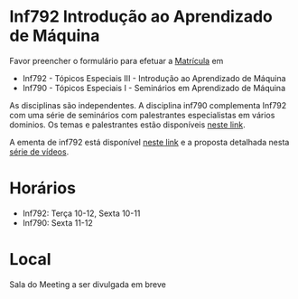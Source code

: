 # Inf792 Introdução ao Aprendizado de Máquina

Favor preencher o formulário para efetuar a [Matrícula]() em
 * Inf792 - Tópicos Especiais III - Introdução ao Aprendizado de Máquina
 * Inf790 - Tópicos Especiais I - Seminários em Aprendizado de Máquina

As disciplinas são independentes. A disciplina inf790 complementa Inf792 com uma série de seminários com palestrantes especialistas em vários dominios. 
Os temas e palestrantes estão disponíveis [neste link]().

A ementa de inf792 está disponível [neste link]() e a proposta detalhada nesta [série de vídeos]().


# Horários

* Inf792: Terça 10-12, Sexta 10-11
* Inf790: Sexta 11-12

# Local

Sala do Meeting a ser divulgada em breve





